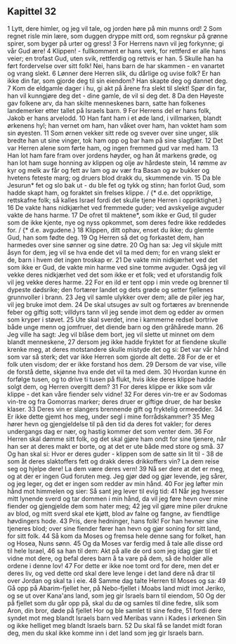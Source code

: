 ## Kapittel 32

1 Lytt, dere himler, og jeg vil tale, og jorden høre på min munns ord!
2 Som regnet risle min lære, som duggen dryppe mitt ord, som regnskur på grønne spirer, som byger på urter og gress!
3 For Herrens navn vil jeg forkynne; gi vår Gud ære!
4 Klippen! - fullkomment er hans verk, for rettferd er alle hans veier; en trofast Gud, uten svik, rettferdig og rettvis er han.
5 Skulle han ha ført fordervelse over sitt folk! Nei, hans barn de har skammen - en vanartet og vrang slekt.
6 Lønner dere Herren slik, du dårlige og uvise folk? Er han ikke din far, som gjorde deg til sin eiendom? Han skapte deg og dannet deg.
7 Kom de eldgamle dager i hu, gi akt på årene fra slekt til slekt! Spør din far, han vil kunngjøre deg det - dine gamle, de vil si deg det.
8 Da den Høyeste gav folkene arv, da han skilte menneskenes barn, satte han folkenes landemerker etter tallet på Israels barn.
9 For Herrens del er hans folk, Jakob er hans arvelodd.
10 Han fant ham i et øde land, i villmarken, blandt ørkenens hyl; han vernet om ham, han våket over ham, han voktet ham som sin øyesten.
11 Som ørnen vekker sitt rede og svever over sine unger, slik bredte han ut sine vinger, tok ham opp og bar ham på sine slagfjær.
12 Det var Herren alene som førte ham, og ingen fremmed gud var med ham.
13 Han lot ham fare fram over jordens høyder, og han åt markens grøde, og han lot ham suge honning av klippen og olje av hårdeste stein,
14 rømme av kyr og melk av får og fett av lam og av vær fra Basan og av bukker og hvetens feteste marg; og druers blod drakk du, skummende vin.
15 Da ble Jesurun* fet og slo bak ut - du ble fet og tykk og stinn; han forlot Gud, som hadde skapt ham, og foraktet sin frelses klippe. / {* d.e. det oppriktige, rettskafne folk; så kalles Israel fordi det skulle tjene Herren i oppriktighet.}
16 De vakte hans nidkjærhet ved fremmede guder; ved avskyelige avguder vakte de hans harme.
17 De ofret til maktene*, som ikke er Gud, til guder som de ikke kjente, nye og nyss opkommet, som deres fedre ikke reddedes for. / {* d.e. avgudene.}
18 Klippen, ditt ophav, enset du ikke; du glemte Gud, han som fødte deg.
19 Og Herren så det og forkastet dem, han harmedes over sine sønner og sine døtre.
20 Og han sa: Jeg vil skjule mitt åsyn for dem, jeg vil se hva ende det vil ta med dem; for en vrang slekt er de, barn i hvem det ingen troskap er.
21 De vakte min nidkjærhet ved det som ikke er Gud, de vakte min harme ved sine tomme avguder. Også jeg vil vekke deres nidkjærhet ved det som ikke er et folk; ved et uforstandig folk vil jeg vekke deres harme.
22 For en ild er tent opp i min vrede og brenner til dypeste dødsrike; den fortærer landet og dets grøde og setter fjellenes grunnvoller i brann.
23 Jeg vil samle ulykker over dem; alle de piler jeg har, vil jeg bruke imot dem.
24 De skal utsuges av sult og fortæres av brennende feber og giftig sott; villdyrs tann vil jeg sende imot dem og edder av ormen som kryper i støvet.
25 Ute skal sverdet, inne i kammerne redsel bortrive både unge menn og jomfruer, det diende barn og den gråhårede mann.
26 Jeg ville ha sagt: Jeg vil blåse dem bort, jeg vil slette ut minnet om dem blandt menneskene,
27 dersom jeg ikke hadde fryktet for at fiendene skulle krenke meg, at deres motstandere skulle mistyde det og si: Det var vår hånd som var så sterk; det var ikke Herren som gjorde alt dette.
28 For de er et folk uten visdom; der er ikke forstand hos dem.
29 Dersom de var vise, ville de forstå dette, skjønne hva ende det vil ta med dem.
30 Hvordan kunne én forfølge tusen, og to drive ti tusen på flukt, hvis ikke deres klippe hadde solgt dem, og Herren overgitt dem?
31 For deres klippe er ikke som vår klippe - det kan våre fiender selv vidne!
32 For deres vin-tre er av Sodomas vin-tre og fra Gomorras marker; deres druer er giftige druer, de har beske klaser.
33 Deres vin er slangers brennende gift og fryktelig ormeedder.
34 Er ikke dette gjemt hos meg, under segl i mine forrådskammer?
35 Meg hører hevn og gjengjeldelse til på den tid da deres fot vakler; for deres undergangs dag er nær, og hastig kommer det som venter dem.
36 For Herren skal dømme sitt folk, og det skal gjøre ham ondt for sine tjenere, når han ser at deres makt er borte, og at det er ute både med store og små.
37 Og han skal si: Hvor er deres guder - klippen som de satte sin lit til -
38 de som åt deres slaktoffers fett og drakk deres drikkoffers vin? La dem reise seg og hjelpe dere! La dem være deres vern!
39 Nå ser dere at det er meg, og at der er ingen Gud foruten meg. Jeg gjør død og gjør levende, jeg sårer, og jeg leger, og det er ingen som redder av min hånd.
40 For jeg løfter min hånd mot himmelen og sier: Så sant jeg lever til evig tid:
41 Når jeg hvesser mitt lynende sverd og tar dommen i min hånd, da vil jeg føre hevn over mine fiender og gjengjelde dem som hater meg;
42 jeg vil gjøre mine piler drukne av blod, og mitt sverd skal ete kjøtt, blod av falne og fangne, av fiendtlige høvdingers hode.
43 Pris, dere hedninger, hans folk! For han hevner sine tjeneres blod; over sine fiender fører han hevn og gjør soning for sitt land, for sitt folk.
44 Så kom da Moses og fremsa hele denne sang for folket, han og Hosea, Nuns sønn.
45 Og da Moses var ferdig med å tale alle disse ord til hele Israel,
46 sa han til dem: Akt på alle de ord som jeg idag gjør til et vidne mot dere, og befal deres barn å ta vare på dem, så de holder alle ordene i denne lov!
47 For dette er ikke noe tomt ord for dere, men det er deres liv, og ved dette ord skal dere leve lenge i det land dere nå drar til over Jordan og skal ta i eie.
48 Samme dag talte Herren til Moses og sa:
49 Gå opp på Abarim-fjellet her, på Nebo-fjellet i Moabs land midt imot Jeriko, og se ut over Kana'ans land, som jeg gir Israels barn til eiendom,
50 Og der på fjellet som du går opp på, skal du dø og samles til dine fedre, slik som Aron, din bror, døde på fjellet Hor og ble samlet til sine fedre,
51 fordi dere syndet mot meg blandt Israels barn ved Meribas vann i Kades i ørkenen Sin og ikke helliget meg blandt Israels barn.
52 Du skal få se landet midt foran deg, men du skal ikke komme inn i det land som jeg gir Israels barn.
